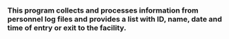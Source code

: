 ### This program collects and processes information from personnel log files and provides a list with ID, name, date and time of entry or exit to the facility.
